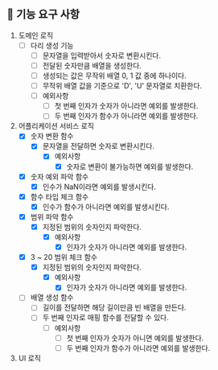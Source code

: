 
## 🚀  기능 요구 사항

 1. 도메인 로직
	- [ ] 다리 생성 기능
		- [ ] 문자열을 입력받아서 숫자로 변환시킨다.
		- [ ] 전달된 숫자만큼 배열을 생성한다.
		- [ ] 생성되는 값은 무작위 배열 0, 1 값 중에 하나이다.
		- [ ] 무작위 배열 값을 기준으로 'D', 'U' 문자열로 치환한다.
		- [ ] 예외사항
			- [ ] 첫 번째 인자가 숫자가 아니라면 예외를 발생한다.
			- [ ] 두 번째 인자가 함수가 아니라면 예외를 발생한다.
2.  어플리케이션 서비스 로직
	 - [x] 숫자 변환 함수
		 - [x] 문자열을 전달하면 숫자로 변환시킨다.
			 - [x] 예외사항
				 - [x] 숫자로 변환이 불가능하면 예외를 발생한다.
	 - [x] 숫자 예외 파악 함수
		 - [x] 인수가 NaN이라면 예외를 발생시킨다.
	 - [x] 함수 타입 체크 함수
		 - [x] 인수가 함수가 아니라면 예외를 발생시킨다.
     - [x] 범위 파악 함수
	     - [x] 지정된 범위의 숫자인지 파악한다.
		     - [x] 예외사항
			     - [x] 인자가 숫자가 아니라면 예외를 발생한다.
     - [x] 3 ~ 20 범위 체크 함수
	     - [x] 지정된 범위의 숫자인지 파악한다.
		     - [x] 예외사항
			     - [x] 인자가 숫자가 아니라면 예외를 발생한다.
     - [ ]  배열 생성 함수
	     - [ ] 길이를 전달하면 해당 길이만큼 빈 배열을 만든다.
	     - [ ] 두 번째 인자로 매핑 함수를 전달할 수 있다.
			 - [ ] 예외사항
				 - [ ] 첫 번째 인자가 숫자가 아니면 예외를 발생한다.
				 - [ ] 두 번째 인자가 함수가 아니라면 예외를 발생한다.

3.  UI 로직
